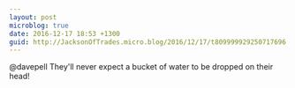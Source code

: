 ```yaml
---
layout: post
microblog: true
date: 2016-12-17 18:53 +1300
guid: http://JacksonOfTrades.micro.blog/2016/12/17/t809999929250717696.html
---
```

@davepell They'll never expect a bucket of water to be dropped on their head!
